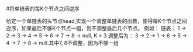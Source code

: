 #将单链表的每K个节点之间逆序

给定一个单链表的头节点head,实现一个调整单链表的函数，使得每K个节点之间逆序，如果最后不够K个节点一组，则不调整最后几个节点。
例如：
	链表： 	1 -> 2 -> 3 -> 4 -> 5 -> 6 -> 7 -> 8 -> null, K = 3
	调整后为： 	3 -> 2 -> 1 -> 6 -> 5 -> 4 -> 7 -> 8 -> null.其中7, 8不调整，因为不够一组
